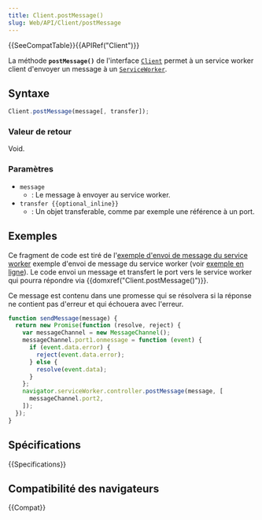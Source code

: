 ```yaml
---
title: Client.postMessage()
slug: Web/API/Client/postMessage
---
```


{{SeeCompatTable}}{{APIRef("Client")}}

La méthode **`postMessage()`** de l'interface [`Client`](/fr/docs/Web/API/Client) permet à un service worker client d'envoyer un message à un [`ServiceWorker`](/fr/docs/Web/API/ServiceWorker).

## Syntaxe

```js
Client.postMessage(message[, transfer]);
```

### Valeur de retour

Void.

### Paramètres

- `message`
  - : Le message à envoyer au service worker.
- `transfer {{optional_inline}}`
  - : Un objet transferable, comme par exemple une référence à un port.

## Exemples

Ce fragment de code est tiré de l'[exemple d'envoi de message du service worker](https://github.com/GoogleChrome/samples/blob/gh-pages/service-worker/post-message/index.html) exemple d'envoi de message du service worker (voir [exemple en ligne](https://googlechrome.github.io/samples/service-worker/post-message/)). Le code envoi un message et transfert le port vers le service worker qui pourra répondre via {{domxref("Client.postMessage()")}}.

Ce message est contenu dans une promesse qui se résolvera si la réponse ne contient pas d'erreur et qui échouera avec l'erreur.

```js
function sendMessage(message) {
  return new Promise(function (resolve, reject) {
    var messageChannel = new MessageChannel();
    messageChannel.port1.onmessage = function (event) {
      if (event.data.error) {
        reject(event.data.error);
      } else {
        resolve(event.data);
      }
    };
    navigator.serviceWorker.controller.postMessage(message, [
      messageChannel.port2,
    ]);
  });
}
```

## Spécifications

{{Specifications}}

## Compatibilité des navigateurs

{{Compat}}
